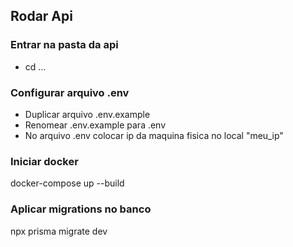 ## Rodar Api

### Entrar na pasta da api

- cd ...

### Configurar arquivo .env

- Duplicar arquivo .env.example
- Renomear .env.example para .env
- No arquivo .env colocar ip da maquina fisica no local "meu_ip"

### Iniciar docker

docker-compose up --build

### Aplicar migrations no banco

npx prisma migrate dev
